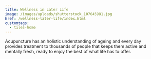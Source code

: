 ```yaml
---
title: Wellness in Later Life
image: /images/uploads/shutterstock_107645981.jpg
href: /wellness-later-life/index.html
customtags:
  - tiles-home
---
```

Acupuncture has an holistic understanding of ageing and every day provides treatment to thousands of people that keeps them active and mentally fresh, ready to enjoy the best of what life has to offer.
